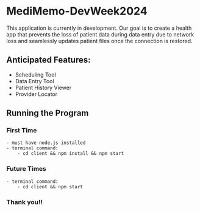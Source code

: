 # MediMemo-DevWeek2024

 This application is currently in development. Our goal is to create a health app that prevents the loss of patient data during data entry due to network loss and seamlessly updates patient files once the connection is restored.

## Anticipated Features:
- Scheduling Tool
- Data Entry Tool
- Patient History Viewer
- Provider Locator

## Running the Program

### First Time

    - must have node.js installed
    - terminal command:
        - cd client && npm install && npm start

### Future Times

    - terminal command:
        - cd client && npm start


### Thank you!!